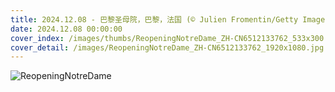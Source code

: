 ```yaml
---
title: 2024.12.08 - 巴黎圣母院，巴黎，法国 (© Julien Fromentin/Getty Images)
date: 2024.12.08 00:00:00
cover_index: /images/thumbs/ReopeningNotreDame_ZH-CN6512133762_533x300.jpg
cover_detail: /images/ReopeningNotreDame_ZH-CN6512133762_1920x1080.jpg
---
```


![ReopeningNotreDame](/images/ReopeningNotreDame_ZH-CN6512133762_1920x1080.jpg)
